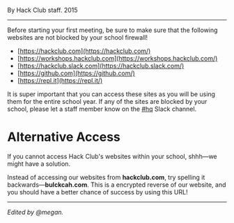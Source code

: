 By Hack Club staff. 2015

---

Before starting your first meeting, be sure to make sure that the following websites are not blocked by your school firewall!

- [https://hackclub.com](https://hackclub.com/)
- [https://workshops.hackclub.com](https://workshops.hackclub.com/)
- [https://hackclub.slack.com](https://hackclub.slack.com/)
- [https://github.com](https://github.com/)
- [https://repl.it](https://repl.it/)
    

It is super important that you can access these sites as you will be using them for the entire school year. If any of the sites are blocked by your school, please let a staff member know on the [#hq](https://hackclub.slack.com/messages/C0C78SG9L/) Slack channel.

# Alternative Access

If you cannot access Hack Club's websites within your school, shhh—we might have a solution.

Instead of accessing our websites from **hackclub.com**, try spelling it backwards—**bulckcah.com**. This is a encrypted reverse of our website, and you should have a better chance of success by using this URL!

---

_Edited by @megan._
